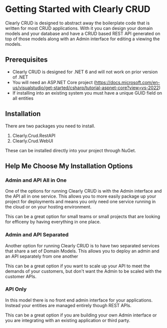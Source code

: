 # Getting Started with Clearly CRUD

Clearly CRUD is designed to abstract away the boilerplate code that is written for most CRUD applications. With it you can design your domain models and your database and have a CRUD based REST API generated on top of those models along with an Admin interface for editing a viewing the models.

## Prerequisites

* Clearly CRUD is designed for .NET 6 and will not work on prior version of .NET
* You will need an ASP.NET Core project (https://docs.microsoft.com/en-us/visualstudio/get-started/csharp/tutorial-aspnet-core?view=vs-2022)
* If installing into an existing system you must have a unique GUID field on all entities

## Installation

There are two packages you need to install.

1. Clearly.Crud.RestAPI
2. Clearly.Crud.WebUI

These can be installed directly into your project through NuGet.

## Help Me Choose My Installation Options

### Admin and API All in One

One of the options for running Clearly CRUD is with the Admin interface and the API all in one service. This allows you to more easily package up your project for deployments and means you only need one  service running in the cloud or on your hosting environment.

This can be a great option for small teams or small projects that are looking for efficeny by having everything in one place.

### Admin and API Separated

Another option for running Clearly CRUD is to have two separated services that share a set of Domain Models. This allows you to deploy an admin and an API separately from one another 

This can be a great option if you want to scale up your API to meet the demands of your customers, but don't want the Admin to be scaled with the customer APIs.

### API Only

In this model there is no front end admin interface for your applications. Instead your entities are managed entirely though REST APIs.

This can be a great option if you are building your own Admin interface or you are integrating with an existing application or third party.
